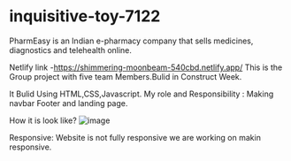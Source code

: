 # inquisitive-toy-7122

PharmEasy is an Indian e-pharmacy company that sells medicines, diagnostics and telehealth online.


Netlify link -https://shimmering-moonbeam-540cbd.netlify.app/
This is the Group project with five team Members.Bulid in Construct Week.


It Bulid Using HTML,CSS,Javascript.
My role and Responsibility : Making navbar Footer and landing page.

How it is look like?
![image](https://user-images.githubusercontent.com/110052591/209905831-fb51aa4c-4e9e-45ea-bc87-86ee4a528421.png)

Responsive: Website is not fully responsive we are working on makin responsive.
